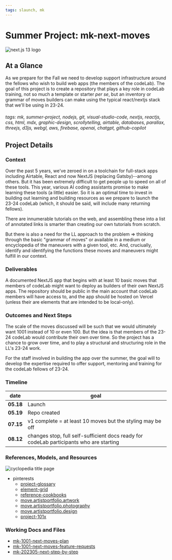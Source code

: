 ```yaml
---
tags: slaunch, mk
---
```

# Summer Project: mk-next-moves

![next.js 13 logo](https://blog.appsignal.com/_next/image?url=%2Fimages%2Fblog%2F2022-11%2Fnextjs-13.png&w=3840&q=50)

## At a Glance

As we prepare for the Fall we need to develop support infrastructure around the fellows who wish to build web apps (the members of the codeLab). The goal of this project is to create a repository that plays a key role in codeLab training, not so much a template or starter *per se*, but an inventory or grammar of moves builders can make using the typical react/nextjs stack that we'll be using in 23-24.

###### tags: mk, summer-project, nodejs, git, visual-studio-code, nextjs, reactjs, css, html, mdx, graphic-design, scrollytelling, airtable, databases, parallax, threejs, d3js, webgl, aws, firebase, openai, chatgpt, github-copilot

## Project Details

### Context

Over the past 5 years, we've zeroed in on a toolchain for full-stack apps including Airtable, React and now NextJS (replacing Gatsby)--among others. But it has been extremely difficult to get people up to speed on all of these tools. This year, various AI coding assistants promise to make learning these tools (a little) easier. So it is an optimal time to invest in building out learning and building resources as we prepare to launch the 23-24 codeLab (which, it should be said, will include many returning fellows).

There are innumerable tutorials on the web, and assembling these into a list of annotated links is smarter than creating our own tutorials from scratch.

But there is also a need for the LL approach to the problem => thinking through the basic "grammar of moves" or available in a medium or encyclopedia of the maneuvers with a given tool, etc. And, cruciually, identify and identifying the functions these moves and maneuvers might fulfill in our context. 

### Deliverables 

A documented NextJS app that begins with at least 10 basic moves that members of codeLab might want to deploy as builders of their own NextJS apps. The repository should be public in the main account that codeLab members will have access to, and the app should be hosted on Vercel (unless their are elements that are intended to be local-only). 

### Outcomes and Next Steps

The scale of the moves discussed will be such that we would ultimately want 1001 instead of 10 or even 100. But the idea is that members of the 23-24 codeLab would contribute their own over time. So the project has a chance to grow over time, and to play a structural and structuring role in the LL's 23-24 work.

For the staff involved in building the app over the summer, the goal will to develop the expertise required to offer support, mentoring and training for the codeLab fellows of 23-24.


### Timeline

| date | goal |
| -------- | --------------------- | 
| **05.18** | Launch     | 
| **05.19** | Repo created |
| **07.15** | v1 complete = at least 10 moves but the styling may be off |
|**08.12** | changes stop, full self-sufficient docs ready for codeLab participants who are starting |


### References, Models, and Resources 

![cyclopedia title page](https://upload.wikimedia.org/wikipedia/commons/0/0a/Chambers_Cyclopaedia_1728.jpg)

- pinterests
    - [project-glossary](https://www.pinterest.com/learninglabpins/project-glossary/)
    - [element-grid](https://www.pinterest.com/learninglabpins/elementgrid/)
    - [reference-cookbooks](https://www.pinterest.com/learninglabpins/reference-cookbooks/)
    - [move.artistportfolio.artwork](https://www.pinterest.com/learninglabpins/moveartistportfolio/moveartistportfolioartwork/)
    - [move.artistportfolio.photography](https://www.pinterest.com/learninglabpins/moveartistportfolio/moveartistportfoliophotography/)
    - [move.artistportfolio.design](https://www.pinterest.com/learninglabpins/moveartistportfolio/moveartistportfoliodesign/)
    - [project-101x](https://www.pinterest.com/learninglabpins/project-101x/)

### Working Docs and Files

- [mk-1001-next-moves-plan](/zh1UlxKZQGqVwBPPHYQSEA)
- [mk-1001-next-moves-feature-requests](/g2HPHb_XTmuJYBOSY4XXeg)
- [mk-202305-next-step-by-step](/YxYI19J7SSqNpIUZbYUwTA)